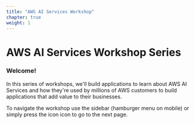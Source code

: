 ```yaml
---
title: "AWS AI Services Workshop"
chapter: true
weight: 1
---
```


# AWS AI Services Workshop Series

### Welcome!

In this series of workshops, we'll build applications to learn about AWS AI Services and how they're used by millions of AWS customers to build applications that add value to their businesses.


To navigate the workshop use the sidebar (hamburger menu on mobile) or simply press the icon <i class="fa fa-chevron-right"></i> icon to go to the next page.
